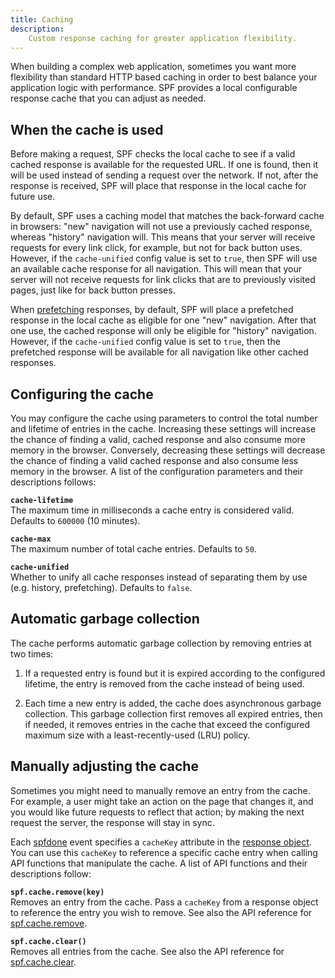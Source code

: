 ```yaml
---
title: Caching
description:
    Custom response caching for greater application flexibility.
---
```



When building a complex web application, sometimes you want more
flexibility than standard HTTP based caching in order to best
balance your application logic with performance.  SPF provides
a local configurable response cache that you can adjust as
needed.


## When the cache is used

Before making a request, SPF checks the local cache to see if a
valid cached response is available for the requested URL.  If
one is found, then it will be used instead of sending a request
over the network.  If not, after the response is received, SPF
will place that response in the local cache for future use.

By default, SPF uses a caching model that matches the
back-forward cache in browsers: "new" navigation will not use a
previously cached response, whereas "history" navigation will.
This means that your server will receive requests for every link
click, for example, but not for back button uses.  However, if
the `cache-unified` config value is set to `true`, then SPF will
use an available cache response for all navigation.  This will
mean that your server will not receive requests for link clicks
that are to previously visited pages, just like for back button
presses.

When [prefetching][] responses, by default, SPF will place a
prefetched response in the local cache as eligible for one "new"
navigation.  After that one use, the cached response will only
be eligible for "history" navigation.  However, if the
`cache-unified` config value is set to `true`, then the
prefetched response will be available for all navigation like
other cached responses.


## Configuring the cache

You may configure the cache using parameters to control the
total number and lifetime of entries in the cache.  Increasing
these settings will increase the chance of finding a valid,
cached response and also consume more memory in the browser.
Conversely, decreasing these settings will decrease the chance
of finding a valid cached response and also consume less memory
in the browser.  A list of the configuration parameters and
their descriptions follows:

**`cache-lifetime`**  
The maximum time in milliseconds a cache entry is considered
valid.  Defaults to `600000` (10 minutes).

**`cache-max`**  
The maximum number of total cache entries.  Defaults to `50`.

**`cache-unified`**  
Whether to unify all cache responses instead of separating them
by use (e.g. history, prefetching). Defaults to `false`.


## Automatic garbage collection

The cache performs automatic garbage collection by removing
entries at two times:

1. If a requested entry is found but it is expired according to
the configured lifetime, the entry is removed from the cache
instead of being used.

2. Each time a new entry is added, the
cache does asynchronous garbage collection.  This garbage
collection first removes all expired entries, then if needed, it
removes entries in the cache that exceed the configured maximum
size with a least-recently-used (LRU) policy.


## Manually adjusting the cache

Sometimes you might need to manually remove an entry from the
cache.  For example, a user might take an action on the page
that changes it, and you would like future requests to reflect
that action; by making the next request the server, the response
will stay in sync.

Each [spfdone][] event specifies a `cacheKey` attribute in the
[response object][].  You can use this `cacheKey` to reference a
specific cache entry when calling API functions that manipulate
the cache.  A list of API functions and their descriptions
follow:

**`spf.cache.remove(key)`**  
Removes an entry from the cache.  Pass a `cacheKey` from a
response object to reference the entry you wish to remove.  See
also the API reference for [spf.cache.remove][].

**`spf.cache.clear()`**  
Removes all entries from the cache.  See also the API reference
for [spf.cache.clear][].



[prefetching]: ./prefetching.md
[spfdone]: ../events.md#event-descriptions
[response object]: ../../api.md#spf.singleresponse
[spf.cache.remove]: ../../api.md#spf.cache.remove
[spf.cache.clear]: ../../api.md#spf.cache.clear
